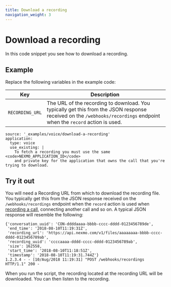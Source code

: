 ```yaml
---
title: Download a recording
navigation_weight: 3
---
```


# Download a recording

In this code snippet you see how to download a recording.

## Example

Replace the following variables in the example code:

Key |	Description
-- | --
`RECORDING_URL` |	The URL of the recording to download. You typically get this from the JSON response received on the `/webhooks/recordings` endpoint when the `record` action is used.

```code_snippets
source: '_examples/voice/download-a-recording'
application:
  type: voice
  use_existing: |
    To fetch a recording you must use the same <code>NEXMO_APPLICATION_ID</code>
    and private key for the application that owns the call that you're trying to download.
```

## Try it out

You will need a Recording URL from which to download the recording file. You typically get this from the JSON response received on the `/webhooks/recordings` endpoint when the `record` action is used when [recording a call](/voice/voice-api/code-snippets/record-a-call), connecting another call and so on. A typical JSON response will resemble the following:

```
{'conversation_uuid': 'CON-ddddaaaa-bbbb-cccc-dddd-0123456789de',
 'end_time': '2018-08-10T11:19:31Z',
 'recording_url': 'https://api.nexmo.com/v1/files/aaaaaaaa-bbbb-cccc-dddd-0123456789ab',
 'recording_uuid': 'ccccaaaa-dddd-cccc-dddd-0123456789ab',
 'size': 162558,
 'start_time': '2018-08-10T11:18:51Z',
 'timestamp': '2018-08-10T11:19:31.744Z'}
1.2.3.4 - - [10/Aug/2018 11:19:31] "POST /webhooks/recordings HTTP/1.1" 200 -
```

When you run the script, the recording located at the recording URL will
be downloaded. You can then listen to the recording.

